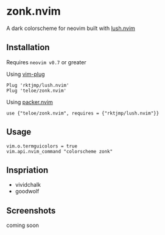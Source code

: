 # zonk.nvim

A dark colorscheme for neovim built with [lush.nvim](https://github.com/rktjmp/lush.nvim)

## Installation

Requires `neovim v0.7` or greater

Using [vim-plug](https://github.com/junegunn/vim-plug)

```
Plug 'rktjmp/lush.nvim'
Plug 'teloe/zonk.nvim'
```

Using [packer.nvim](https://github.com/wbthomason/packer.nvim)

```
use {"teloe/zonk.nvim", requires = {"rktjmp/lush.nvim"}}
```

## Usage

```
vim.o.termguicolors = true
vim.api.nvim_command "colorscheme zonk"
```

## Inspriation

- vividchalk
- goodwolf

## Screenshots

coming soon
